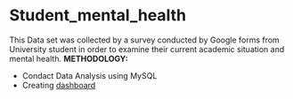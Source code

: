 # Student_mental_health
This Data set was collected by a survey conducted by Google forms from University student in order to examine their current academic situation and mental health.
**METHODOLOGY:**
- Condact Data Analysis using MySQL
- Creating [dashboard](https://public.tableau.com/app/profile/yulia6509/viz/StudentMentalHealth_16802036654660/StudentMentalHealth) 

